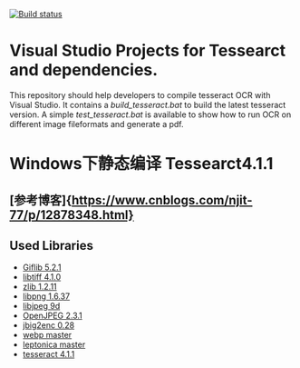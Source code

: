 [![Build status](https://ci.appveyor.com/api/projects/status/s6f0wfcklpcgih99/branch/master?svg=true)](https://ci.appveyor.com/project/peirick/tesseract-ocr-for-windows/branch/master)

# Visual Studio Projects for Tessearct and dependencies.
This repository should help developers to compile tesseract OCR with Visual Studio.
It contains a *build_tesseract.bat* to build the latest tesseract version.
A simple *test_tesseract.bat* is available to show how to run OCR on different image fileformats and generate a pdf.

# Windows下静态编译 Tessearct4.1.1

## [参考博客]{https://www.cnblogs.com/njit-77/p/12878348.html}

## Used Libraries
* [Giflib 5.2.1](http://giflib.sourceforge.net/)
* [libtiff 4.1.0](http://simplesystems.org/libtiff/)
* [zlib 1.2.11](http://www.zlib.net/)
* [libpng 1.6.37]( http://www.libpng.org/pub/png/libpng.html)
* [libjpeg 9d](http://ijg.org/)
* [OpenJPEG 2.3.1](http://www.openjpeg.org/)
* [jbig2enc 0.28](https://github.com/agl/jbig2enc)
* [webp master](https://chromium.googlesource.com/webm/libwebp)
* [leptonica master](https://github.com/DanBloomberg/leptonica)
* [tesseract 4.1.1](https://github.com/tesseract-ocr/tesseract)
